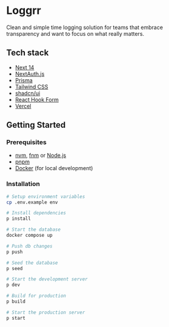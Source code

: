 # Loggrr

Clean and simple time logging solution for teams that embrace transparency and want to focus on what really matters.

## Tech stack

- [Next 14](https://nextjs.org)
- [NextAuth.js](https://next-auth.js.org)
- [Prisma](https://prisma.io)
- [Tailwind CSS](https://tailwindcss.com)
- [shadcn/ui](https://ui.shadcn.com/)
- [React Hook Form](https://react-hook-form.com)
- [Vercel](https://vercel.com)

## Getting Started

### Prerequisites

- [nvm](https://github.com/nvm-sh/nvm), [fnm](https://github.com/Schniz/fnm) or [Node.js](https://nodejs.org/en/)
- [pnpm](https://pnpm.io/)
- [Docker](https://docs.docker.com/get-docker/) (for local development)

### Installation

```bash
# Setup environment variables
cp .env.example env

# Install dependencies
p install

# Start the database
docker compose up

# Push db changes
p push

# Seed the database
p seed

# Start the development server
p dev

# Build for production
p build

# Start the production server
p start
```
